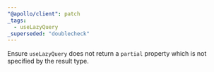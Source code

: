 ```yaml
---
"@apollo/client": patch
_tags:
  - useLazyQuery
_superseded: "doublecheck"
---
```


Ensure `useLazyQuery` does not return a `partial` property which is not specified by the result type.
